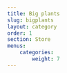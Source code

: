 ```yaml
---
title: Big plants
slug: bigplants
layout: category
order: 1
section: Store
menus:
    categories:
        weight: 7
---
```

